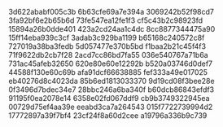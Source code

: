3d622ababf005c3b
6b63cfe69a7e394a
3069242b52f98cd7
3fa92bf6e2b65b6d
73fe547ea12fe1f3
cf5c43b2c98923fd
15894a26b0dde401
423a2cd24aa1c4dc
8cc8877344475a90
15ff14eba939c3cf
3adab3c929ba1199
b65168c240572c8f
727019a38ba3fedb
5d057477e370b5bd
f1baa2b21c45f4f3
71f9622db2cb7f28
2acd7cc86bd7fa55
036e540767a71b6a
731ac45afeb32650
620e80e60e12292b
b520a03746d0def7
44588f130e60c69b
afa91dcf66638885
fef333a49e017025
eb40276d8c4023da
85b6ed1813033370
9d19cd08f3bee28e
0f3496d7bdec34e7
28bbc246a6ba340f
b60dcb86843efdf3
91195f0ea2078e14
6358e02fd067ddf9
cb9b3749322945ea
00729d75ef4aa39e
eeabd3ca7a264543
015f7722739994d2
17772897a39f7bf4
23cf24f8a60d2cee
a19796a336b9c739

